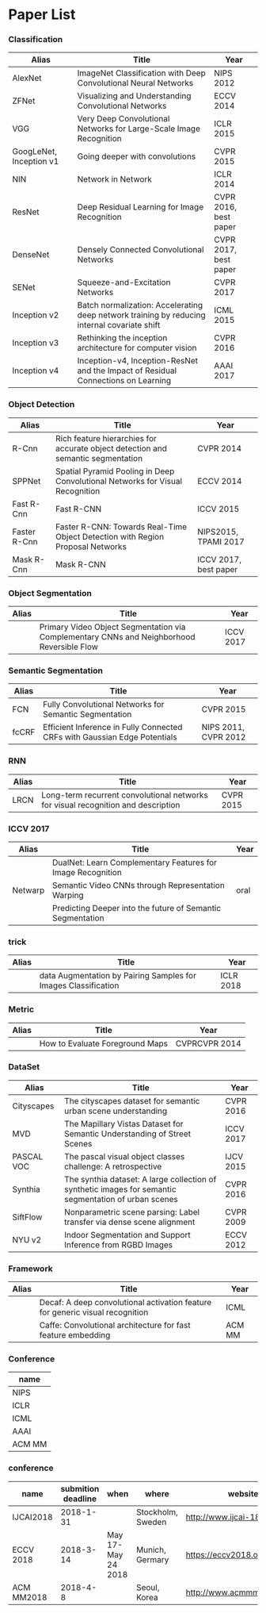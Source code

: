 # Paper List

### Classification
|Alias|Title|Year|
|---|---|---|
|AlexNet|ImageNet Classification with Deep Convolutional Neural Networks|NIPS 2012|
|ZFNet|Visualizing and Understanding Convolutional Networks|ECCV 2014|
|VGG|Very Deep Convolutional Networks for Large-Scale Image Recognition|ICLR 2015|
|GoogLeNet, Inception v1|Going deeper with convolutions|CVPR 2015|
|NIN|Network in Network|ICLR 2014|
|ResNet|Deep Residual Learning for Image Recognition|CVPR 2016, best paper|
|DenseNet|Densely Connected Convolutional Networks|CVPR 2017, best paper|
|SENet|Squeeze-and-Excitation Networks|CVPR 2017|
|Inception v2|Batch normalization: Accelerating deep network training by reducing internal covariate shift|ICML 2015|
|Inception v3|Rethinking the inception architecture for computer vision|CVPR 2016|
|Inception v4|Inception-v4, Inception-ResNet and the Impact of Residual Connections on Learning|AAAI 2017|

### Object Detection
|Alias|Title|Year|
|---|---|---|
|R-Cnn|Rich feature hierarchies for accurate object detection and semantic segmentation|CVPR 2014|
|SPPNet|Spatial Pyramid Pooling in Deep Convolutional Networks for Visual Recognition|ECCV 2014|
|Fast R-Cnn|Fast R-CNN|ICCV 2015|
|Faster R-Cnn|Faster R-CNN: Towards Real-Time Object Detection with Region Proposal Networks|NIPS2015, TPAMI 2017|
|Mask R-Cnn|Mask R-CNN|ICCV 2017, best paper|

### Object Segmentation
|Alias|Title|Year|
|---|---|---|
||Primary Video Object Segmentation via Complementary CNNs and Neighborhood Reversible Flow|ICCV 2017|

### Semantic Segmentation
|Alias|Title|Year|  
|---|---|---|  
|FCN|Fully Convolutional Networks for Semantic Segmentation|CVPR 2015|  
|fcCRF|Efficient Inference in Fully Connected CRFs with Gaussian Edge Potentials|NIPS 2011, CVPR 2012|  

### RNN
|Alias|Title|Year|
|---|---|---|
|LRCN|Long-term recurrent convolutional networks for visual recognition and description|CVPR 2015|

### ICCV 2017
|Alias|Title|Year|
|---|---|---|  
||DualNet: Learn Complementary Features for Image Recognition||  
|Netwarp|Semantic Video CNNs through Representation Warping|oral|  
||Predicting Deeper into the future of Semantic Segmentation||  

### trick
|Alias|Title|Year|
|---|---|---|
||data Augmentation by Pairing Samples for Images Classification|ICLR 2018|

### Metric
|Alias|Title|Year|
|---|---|---|
||How to Evaluate Foreground Maps|CVPRCVPR 2014|

### DataSet
|Alias|Title|Year|
|---|---|---|
|Cityscapes|The cityscapes dataset for semantic urban scene understanding|CVPR 2016|
|MVD|The Mapillary Vistas Dataset for Semantic Understanding of Street Scenes|ICCV 2017|
|PASCAL VOC|The pascal visual object classes challenge: A retrospective|IJCV 2015|
|Synthia|The synthia dataset: A large collection of synthetic images for semantic segmentation of urban scenes|CVPR 2016|
|SiftFlow|Nonparametric scene parsing: Label transfer via dense scene alignment|CVPR 2009|
|NYU v2|Indoor Segmentation and Support Inference from RGBD Images|ECCV 2012|

### Framework
|Alias|Title|Year|
|---|---|---|
||Decaf: A deep convolutional activation feature for generic visual recognition|ICML|
||Caffe: Convolutional architecture for fast feature embedding|ACM MM|

### Conference
|name|
|---|
|NIPS|
|ICLR|
|ICML|
|AAAI|
|ACM MM|

### conference
|name|submition deadline|when|where|website|
|---|---|----|----|----|
|IJCAI2018|2018-1-31||Stockholm, Sweden|http://www.ijcai-18.org/|
|ECCV 2018|2018-3-14|May 17-May 24 2018|Munich, Germary|https://eccv2018.org/dates/|
|ACM MM2018|2018-4-8||Seoul, Korea|http://www.acmmm.org/2018/|

